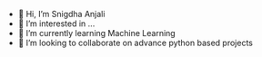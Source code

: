 - 👋 Hi, I’m Snigdha Anjali
- 👀 I’m interested in ...
- 🌱 I’m currently learning Machine Learning
- 💞️ I’m looking to collaborate on advance python based projects


<!---
snic82/snic82 is a ✨ special ✨ repository because its `README.md` (this file) appears on your GitHub profile.
You can click the Preview link to take a look at your changes.
--->
